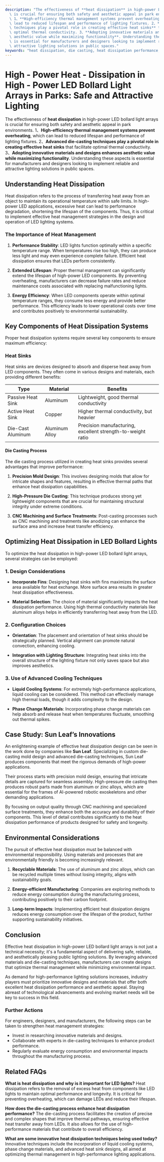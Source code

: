 ```yaml
---
description: "The effectiveness of **heat dissipation** in high-power LED bollard light arrays\
  \ is crucial for ensuring both safety and aesthetic appeal in park environments.\
  \ 1、**High-efficiency thermal management systems prevent overheating**, which can\
  \ lead to reduced lifespan and performance of lighting fixtures. 2、**Advanced die-casting\
  \ techniques play a pivotal role in creating effective heat sinks** that facilitate\
  \ optimal thermal conductivity. 3、**Adopting innovative materials and designs enhances\
  \ aesthetic value while maximizing functionality**. Understanding these aspects\
  \ is essential for manufacturers and designers looking to implement reliable and\
  \ attractive lighting solutions in public spaces."
keywords: "heat dissipation, die casting, heat dissipation performance, heat sink"
---
```

# High - Power Heat - Dissipation in High - Power LED Bollard Light Arrays in Parks: Safe and Attractive Lighting

The effectiveness of **heat dissipation** in high-power LED bollard light arrays is crucial for ensuring both safety and aesthetic appeal in park environments. 1、**High-efficiency thermal management systems prevent overheating**, which can lead to reduced lifespan and performance of lighting fixtures. 2、**Advanced die-casting techniques play a pivotal role in creating effective heat sinks** that facilitate optimal thermal conductivity. 3、**Adopting innovative materials and designs enhances aesthetic value while maximizing functionality**. Understanding these aspects is essential for manufacturers and designers looking to implement reliable and attractive lighting solutions in public spaces.

## Understanding Heat Dissipation

Heat dissipation refers to the process of transferring heat away from an object to maintain its operational temperature within safe limits. In high-power LED applications, excessive heat can lead to performance degradation, shortening the lifespan of the components. Thus, it is critical to implement effective heat management strategies in the design and operation of LED lighting systems.

### The Importance of Heat Management

1. **Performance Stability**: LED lights function optimally within a specific temperature range. When temperatures rise too high, they can produce less light and may even experience complete failure. Efficient heat dissipation ensures that LEDs perform consistently.

2. **Extended Lifespan**: Proper thermal management can significantly extend the lifespan of high-power LED components. By preventing overheating, manufacturers can decrease failure rates and reduce maintenance costs associated with replacing malfunctioning lights.

3. **Energy Efficiency**: When LED components operate within optimal temperature ranges, they consume less energy and provide better performance. This efficiency leads to lower operational costs over time and contributes positively to environmental sustainability.

## Key Components of Heat Dissipation Systems

Proper heat dissipation systems require several key components to ensure maximum efficiency:

### Heat Sinks

Heat sinks are devices designed to absorb and disperse heat away from LED components. They often come in various designs and materials, each providing different benefits:

| Type          | Material          | Benefits                                       |
|---------------|-------------------|------------------------------------------------|
| Passive Heat Sink | Aluminum        | Lightweight, good thermal conductivity          |
| Active Heat Sink   | Copper          | Higher thermal conductivity, but heavier      |
| Die-Cast Aluminum  | Aluminum Alloy  | Precision manufacturing, excellent strength-to-weight ratio |

#### Die Casting Process

The die casting process utilized in creating heat sinks provides several advantages that improve performance:

1. **Precision Mold Design**: This involves designing molds that allow for intricate shapes and features, resulting in effective thermal paths that enhance heat dissipation capabilities.

2. **High-Pressure Die Casting**: This technique produces strong yet lightweight components that are crucial for maintaining structural integrity under extreme conditions.

3. **CNC Machining and Surface Treatments**: Post-casting processes such as CNC machining and treatments like anodizing can enhance the surface area and increase heat transfer efficiency.

## Optimizing Heat Dissipation in LED Bollard Lights

To optimize the heat dissipation in high-power LED bollard light arrays, several strategies can be employed:

### 1. Design Considerations

- **Incorporate Fins**: Designing heat sinks with fins maximizes the surface area available for heat exchange. More surface area results in greater heat dissipation effectiveness.
  
- **Material Selection**: The choice of material significantly impacts the heat dissipation performance. Using high thermal conductivity materials like aluminum alloys helps in efficiently transferring heat away from the LED.

### 2. Configuration Choices

- **Orientation**: The placement and orientation of heat sinks should be strategically planned. Vertical alignment can promote natural convection, enhancing cooling.

- **Integration with Lighting Structure**: Integrating heat sinks into the overall structure of the lighting fixture not only saves space but also improves aesthetics.

### 3. Use of Advanced Cooling Techniques

- **Liquid Cooling Systems**: For extremely high-performance applications, liquid cooling can be considered. This method can effectively manage high thermal loads, though it adds complexity to the design.

- **Phase Change Materials**: Incorporating phase change materials can help absorb and release heat when temperatures fluctuate, smoothing out thermal spikes.

## Case Study: Sun Leaf’s Innovations

An enlightening example of effective heat dissipation design can be seen in the work done by companies like **Sun Leaf**. Specializing in custom die-casting mold design and advanced die-casting techniques, Sun Leaf produces components that meet the rigorous demands of high-power applications.

Their process starts with precision mold design, ensuring that intricate details are captured for seamless assembly. High-pressure die casting then produces robust parts made from aluminum or zinc alloys, which are essential for the frames of AI-powered robotic exoskeletons and other demanding applications.

By focusing on output quality through CNC machining and specialized surface treatments, they enhance both the accuracy and durability of their components. This level of detail contributes significantly to the heat dissipation performance of products designed for safety and longevity.

## Environmental Considerations

The pursuit of effective heat dissipation must be balanced with environmental responsibility. Using materials and processes that are environmentally friendly is becoming increasingly relevant. 

1. **Recyclable Materials**: The use of aluminum and zinc alloys, which can be recycled multiple times without losing integrity, aligns with sustainability goals.
  
2. **Energy-efficient Manufacturing**: Companies are exploring methods to reduce energy consumption during the manufacturing process, contributing positively to their carbon footprint.

3. **Long-term Impacts**: Implementing efficient heat dissipation designs reduces energy consumption over the lifespan of the product, further supporting sustainability initiatives.

## Conclusion

Effective heat dissipation in high-power LED bollard light arrays is not just a technical necessity; it's a fundamental aspect of delivering safe, reliable, and aesthetically pleasing public lighting solutions. By leveraging advanced materials and die-casting techniques, manufacturers can create designs that optimize thermal management while minimizing environmental impact.

As demand for high-performance lighting solutions increases, industry players must prioritize innovative designs and materials that offer both excellent heat dissipation performance and aesthetic appeal. Staying abreast of technological advancements and evolving market needs will be key to success in this field.

### Further Actions

For engineers, designers, and manufacturers, the following steps can be taken to strengthen heat management strategies:

- Invest in researching innovative materials and designs.
- Collaborate with experts in die-casting techniques to enhance product performance.
- Regularly evaluate energy consumption and environmental impacts throughout the manufacturing process.

## Related FAQs

**What is heat dissipation and why is it important for LED lights?**
Heat dissipation refers to the removal of excess heat from components like LED lights to maintain optimal performance and longevity. It is critical for preventing overheating, which can damage LEDs and reduce their lifespan.

**How does the die-casting process enhance heat dissipation performance?**
The die-casting process facilitates the creation of precise and complex shapes that improve thermal pathways, ensuring effective heat transfer away from LEDs. It also allows for the use of high-performance materials that contribute to overall efficiency.

**What are some innovative heat dissipation techniques being used today?**
Innovative techniques include the incorporation of liquid cooling systems, phase change materials, and advanced heat sink designs, all aimed at optimizing thermal management in high-performance lighting applications.
